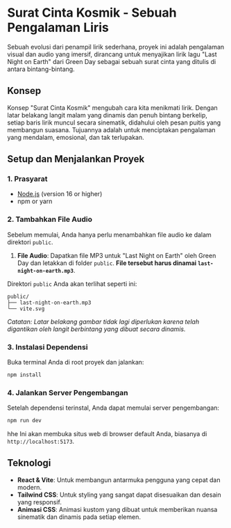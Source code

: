 # Surat Cinta Kosmik - Sebuah Pengalaman Liris

Sebuah evolusi dari penampil lirik sederhana, proyek ini adalah pengalaman visual dan audio yang imersif, dirancang untuk menyajikan lirik lagu "Last Night on Earth" dari Green Day sebagai sebuah surat cinta yang ditulis di antara bintang-bintang.

## Konsep
Konsep "Surat Cinta Kosmik" mengubah cara kita menikmati lirik. Dengan latar belakang langit malam yang dinamis dan penuh bintang berkelip, setiap baris lirik muncul secara sinematik, didahului oleh pesan puitis yang membangun suasana. Tujuannya adalah untuk menciptakan pengalaman yang mendalam, emosional, dan tak terlupakan.

## Setup dan Menjalankan Proyek

### 1. Prasyarat
- [Node.js](https://nodejs.org/) (version 16 or higher)
- npm or yarn

### 2. Tambahkan File Audio
Sebelum memulai, Anda hanya perlu menambahkan file audio ke dalam direktori `public`.

1.  **File Audio**: Dapatkan file MP3 untuk "Last Night on Earth" oleh Green Day dan letakkan di folder `public`. **File tersebut harus dinamai `last-night-on-earth.mp3`**.

Direktori `public` Anda akan terlihat seperti ini:
```
public/
├── last-night-on-earth.mp3
└── vite.svg
```
*Catatan: Latar belakang gambar tidak lagi diperlukan karena telah digantikan oleh langit berbintang yang dibuat secara dinamis.*

### 3. Instalasi Dependensi
Buka terminal Anda di root proyek dan jalankan:
```bash
npm install
```

### 4. Jalankan Server Pengembangan
Setelah dependensi terinstal, Anda dapat memulai server pengembangan:
```bash
npm run dev
```

hhe
Ini akan membuka situs web di browser default Anda, biasanya di `http://localhost:5173`.

## Teknologi
- **React & Vite**: Untuk membangun antarmuka pengguna yang cepat dan modern.
- **Tailwind CSS**: Untuk styling yang sangat dapat disesuaikan dan desain yang responsif.
- **Animasi CSS**: Animasi kustom yang dibuat untuk memberikan nuansa sinematik dan dinamis pada setiap elemen.
